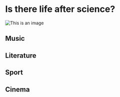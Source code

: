 # Is there life after science?

![This is an image](https://www.canva.com/design/DAFT0sWzynw/fo4wf_l0WmYPkXgKFcwflw/edit)
## Music


## Literature


## Sport


## Cinema


